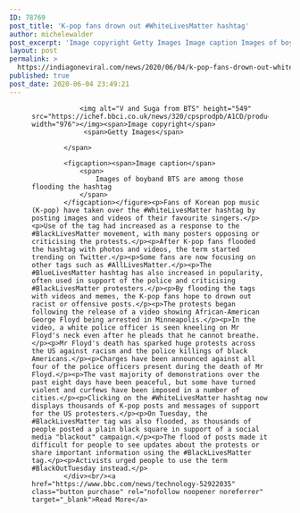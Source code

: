 ```yaml
---
ID: 78769
post_title: 'K-pop fans drown out #WhiteLivesMatter hashtag'
author: michelewalder
post_excerpt: 'Image copyright Getty Images Image caption Images of boyband BTS are among those flooding the hashtag Fans of Korean pop music (K-pop) have taken over the #WhiteLivesMatter hashtag by posting images and videos of their favourite singers.Use of the tag had increased as a response to the #BlackLivesMatter movement, with many posters opposing or criticising&hellip;'
layout: post
permalink: >
  https://indiagoneviral.com/news/2020/06/04/k-pop-fans-drown-out-whitelivesmatter-hashtag/78769/michelewalder/
published: true
post_date: 2020-06-04 23:49:21
---
```

<div property="articleBody">
        <figure><span>
                
                <img alt="V and Suga from BTS" height="549" src="https://ichef.bbci.co.uk/news/320/cpsprodpb/A1CD/production/_112712414_044417.jpg" width="976"></img><span>Image copyright</span>
                 <span>Getty Images</span>
                
            </span>
            
            <figcaption><span>Image caption</span>
                <span>
                    Images of boyband BTS are among those flooding the hashtag
                </span>
            </figcaption></figure><p>Fans of Korean pop music (K-pop) have taken over the #WhiteLivesMatter hashtag by posting images and videos of their favourite singers.</p><p>Use of the tag had increased as a response to the #BlackLivesMatter movement, with many posters opposing or criticising the protests.</p><p>After K-pop fans flooded the hashtag with photos and videos, the term started trending on Twitter.</p><p>Some fans are now focusing on other tags such as #AllLivesMatter.</p><p>The #BlueLivesMatter hashtag has also increased in popularity, often used in support of the police and criticising #BlackLivesMatter protesters.</p><p>By flooding the tags with videos and memes, the K-pop fans hope to drown out racist or offensive posts.</p><p>The protests began following the release of a video showing African-American George Floyd being arrested in Minneapolis.</p><p>In the video, a white police officer is seen kneeling on Mr Floyd's neck even after he pleads that he cannot breathe.</p><p>Mr Floyd's death has sparked huge protests across the US against racism and the police killings of black Americans.</p><p>Charges have been announced against all four of the police officers present during the death of Mr Floyd.</p><p>The vast majority of demonstrations over the past eight days have been peaceful, but some have turned violent and curfews have been imposed in a number of cities.</p><p>Clicking on the #WhiteLivesMatter hashtag now displays thousands of K-pop posts and messages of support for the US protesters.</p><p>On Tuesday, the #BlackLivesMatter tag was also flooded, as thousands of people posted a plain black square in support of a social media "blackout" campaign.</p><p>The flood of posts made it difficult for people to see updates about the protests or share important information using the #BlackLivesMatter tag.</p><p>Activists urged people to use the term #BlackOutTuesday instead.</p>
            </div><br/><a href="https://www.bbc.com/news/technology-52922035" class="button purchase" rel="nofollow noopener noreferrer" target="_blank">Read More</a>